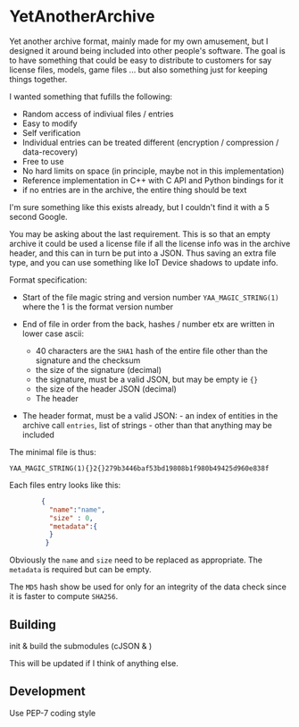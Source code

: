 # YetAnotherArchive
Yet another archive format, mainly made for my own amusement, but I designed it around being included into other people's software.
The goal is to have something that could be easy to distribute to customers for say license files, models, game files ... 
but also something just for keeping things together.

I wanted something that fufills the following:
  * Random access of indiviual files / entries
  * Easy to modify
  * Self verification
  * Individual entries can be treated different (encryption / compression / data-recovery)
  * Free to use
  * No hard limits on space (in principle, maybe not in this implementation)
  * Reference implementation in C++ with C API and Python bindings for it
  * if no entries are in the archive, the entire thing should be text
  
I'm sure something like this exists already, but I couldn't find it with a 5 second Google.
 
You may be asking about the last requirement. This is so that an empty archive it could be used a license file
if all the license info was in the archive header, and this can in turn be put into a JSON.
Thus saving an extra file type, and you can use something like IoT Device shadows to update info.

Format specification:

  * Start of the file magic string and version number `YAA_MAGIC_STRING(1)` where the 1 is the format version number
  
  * End of file in order from the back, hashes / number etx are written in lower case ascii:
    - 40 characters are the `SHA1` hash of the entire file other than the signature and the checksum
    - the size of the signature (decimal)
    - the signature, must be a valid JSON, but may be empty ie `{}` 
    - the size of the header JSON (decimal)
    - The header
    
   * The header format, must be a valid JSON:
    - an index of entities in the archive call `entries`, list of strings
    - other than that anything may be included

The minimal file is thus:
```
YAA_MAGIC_STRING(1){}2{}279b3446baf53bd19808b1f980b49425d960e838f
```    

Each files entry looks like this:

```json
        {
          "name":"name",
          "size" : 0,
          "metadata":{
          }
         }
```
Obviously the `name` and `size` need to be replaced as appropriate. The `metadata` is required but can be empty.

The `MD5` hash show be used for only for an integrity of the data check since it is faster to compute `SHA256`. 




## Building

init & build the submodules (cJSON &  )

This will be updated if I think of anything else.


## Development

Use PEP-7 coding style



   
